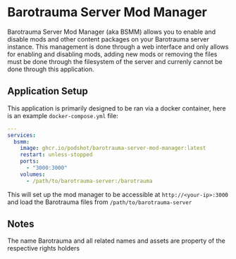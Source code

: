 # Barotrauma Server Mod Manager

Barotrauma Server Mod Manager (aka BSMM) allows you to enable and disable mods and other content packages on your Barotrauma server instance. This management is done through a web interface and only allows for enabling and disabling mods, adding new mods or removing the files must be done through the filesystem of the server and currenly cannot be done through this application.

## Application Setup

This application is primarily designed to be ran via a docker container, here is an example `docker-compose.yml` file:

```yaml
---
services:
  bsmm:
    image: ghcr.io/podshot/barotrauma-server-mod-manager:latest
    restart: unless-stopped
    ports:
      - "3000:3000"
    volumes:
      - /path/to/barotrauma-server:/barotrauma
```

This will set up the mod manager to be accessible at `http://<your-ip>:3000` and load the Barotrauma files from `/path/to/barotrauma-server`

## Notes

The name Barotrauma and all related names and assets are property of the respective rights holders
